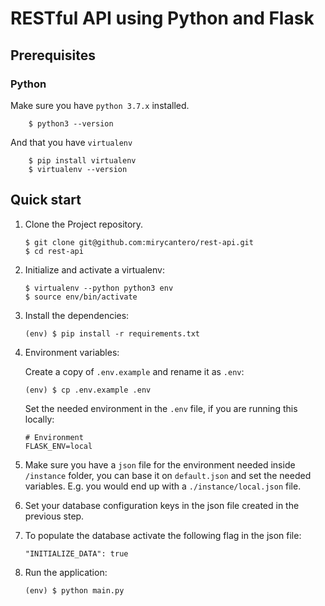# RESTful API using Python and Flask

## Prerequisites

### Python

Make sure you have `python 3.7.x` installed.

        $ python3 --version

And that you have `virtualenv`

        $ pip install virtualenv
        $ virtualenv --version

## Quick start

1.  Clone the Project repository.

        $ git clone git@github.com:mirycantero/rest-api.git
        $ cd rest-api

2.  Initialize and activate a virtualenv:

        $ virtualenv --python python3 env
        $ source env/bin/activate

3.  Install the dependencies:

        (env) $ pip install -r requirements.txt

4.  Environment variables:

    Create a copy of `.env.example` and rename it as `.env`:

        (env) $ cp .env.example .env

    Set the needed environment in the `.env` file, if you are running this locally:

        # Environment
        FLASK_ENV=local

5.  Make sure you have a `json` file for the environment needed inside `/instance` folder, you can base it on `default.json` and set the needed variables. E.g. you would end up with a `./instance/local.json` file.

6.  Set your database configuration keys in the json file created in the previous step.

7.  To populate the database activate the following flag in the json file:

        "INITIALIZE_DATA": true

8.  Run the application:

        (env) $ python main.py
